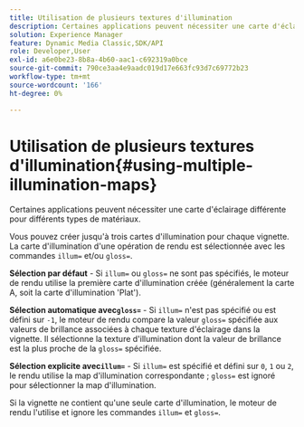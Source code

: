 ```yaml
---
title: Utilisation de plusieurs textures d'illumination
description: Certaines applications peuvent nécessiter une carte d'éclairage différente pour différents types de matériaux.
solution: Experience Manager
feature: Dynamic Media Classic,SDK/API
role: Developer,User
exl-id: a6e0be23-8b8a-4b60-aac1-c692319a0bce
source-git-commit: 790ce3aa4e9aadc019d17e663fc93d7c69772b23
workflow-type: tm+mt
source-wordcount: '166'
ht-degree: 0%

---
```


# Utilisation de plusieurs textures d&#39;illumination{#using-multiple-illumination-maps}

Certaines applications peuvent nécessiter une carte d&#39;éclairage différente pour différents types de matériaux.

Vous pouvez créer jusqu&#39;à trois cartes d&#39;illumination pour chaque vignette. La carte d&#39;illumination d&#39;une opération de rendu est sélectionnée avec les commandes `illum=` et/ou `gloss=`.

**Sélection par défaut** - Si `illum=` ou `gloss=` ne sont pas spécifiés, le moteur de rendu utilise la première carte d&#39;illumination créée (généralement la carte A, soit la carte d&#39;illumination &#39;Plat&#39;).

**Sélection automatique avec`gloss=`** - Si `illum=` n&#39;est pas spécifié ou est défini sur `-1`, le moteur de rendu compare la valeur `gloss=` spécifiée aux valeurs de brillance associées à chaque texture d&#39;éclairage dans la vignette. Il sélectionne la texture d&#39;illumination dont la valeur de brillance est la plus proche de la `gloss=` spécifiée.

**Sélection explicite avec`illum=`** - Si `illum=` est spécifié et défini sur `0`, `1` ou `2`, le rendu utilise la map d&#39;illumination correspondante ; `gloss=` est ignoré pour sélectionner la map d&#39;illumination.

Si la vignette ne contient qu&#39;une seule carte d&#39;illumination, le moteur de rendu l&#39;utilise et ignore les commandes `illum=` et `gloss=`.
